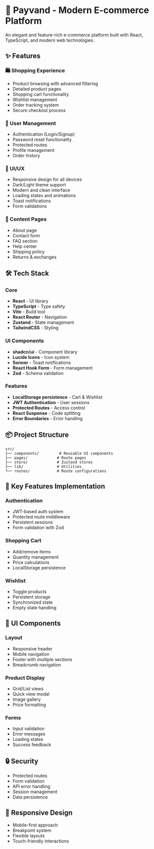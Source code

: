 # 🔗 Payvand - Modern E-commerce Platform
An elegant and feature-rich e-commerce platform built with React, TypeScript, and modern web technologies.

## ✨ Features

### 🛍️ Shopping Experience
- Product browsing with advanced filtering
- Detailed product pages
- Shopping cart functionality
- Wishlist management
- Order tracking system
- Secure checkout process

### 👤 User Management
- Authentication (Login/Signup)
- Password reset functionality
- Protected routes
- Profile management
- Order history

### 🎨 UI/UX
- Responsive design for all devices
- Dark/Light theme support
- Modern and clean interface
- Loading states and animations
- Toast notifications
- Form validations

### 📝 Content Pages
- About page
- Contact form
- FAQ section
- Help center
- Shipping policy
- Returns & exchanges

## 🛠️ Tech Stack

### Core
- **React** - UI library
- **TypeScript** - Type safety
- **Vite** - Build tool
- **React Router** - Navigation
- **Zustand** - State management
- **TailwindCSS** - Styling

### UI Components
- **shadcn/ui** - Component library
- **Lucide Icons** - Icon system
- **Sonner** - Toast notifications
- **React Hook Form** - Form management
- **Zod** - Schema validation

### Features
- **LocalStorage persistence** - Cart & Wishlist
- **JWT Authentication** - User sessions
- **Protected Routes** - Access control
- **React Suspense** - Code splitting
- **Error Boundaries** - Error handling

## 📦 Project Structure

```
src/
├── components/         # Reusable UI components
├── pages/             # Route pages
├── store/             # Zustand stores
├── lib/               # Utilities
└── routes/            # Route configurations
```

## 🚀 Key Features Implementation

### Authentication
- JWT-based auth system
- Protected route middleware
- Persistent sessions
- Form validation with Zod

### Shopping Cart
- Add/remove items
- Quantity management
- Price calculations
- LocalStorage persistence

### Wishlist
- Toggle products
- Persistent storage
- Synchronized state
- Empty state handling

## 💅 UI Components

### Layout
- Responsive header
- Mobile navigation
- Footer with multiple sections
- Breadcrumb navigation

### Product Display
- Grid/List views
- Quick view modal
- Image gallery
- Price formatting

### Forms
- Input validation
- Error messages
- Loading states
- Success feedback

## 🔒 Security

- Protected routes
- Form validation
- API error handling
- Session management
- Data persistence

## 📱 Responsive Design

- Mobile-first approach
- Breakpoint system
- Flexible layouts
- Touch-friendly interactions
